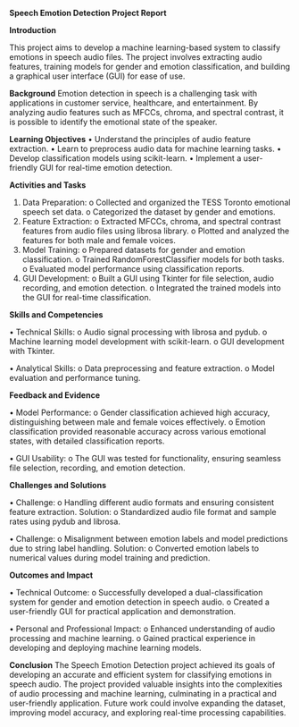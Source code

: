 **Speech Emotion Detection Project Report**

**Introduction**

This project aims to develop a machine learning-based system to classify emotions in speech audio files. The project involves extracting audio features, training models for gender and emotion classification, and building a graphical user interface (GUI) for ease of use.

**Background**
Emotion detection in speech is a challenging task with applications in customer service, healthcare, and entertainment. By analyzing audio features such as MFCCs, chroma, and spectral contrast, it is possible to identify the emotional state of the speaker.

**Learning Objectives**
•	Understand the principles of audio feature extraction.
•	Learn to preprocess audio data for machine learning tasks.
•	Develop classification models using scikit-learn.
•	Implement a user-friendly GUI for real-time emotion detection.

**Activities and Tasks**

1.	Data Preparation:
o	Collected and organized the TESS Toronto emotional speech set data.
o	Categorized the dataset by gender and emotions.
2.	Feature Extraction:
o	Extracted MFCCs, chroma, and spectral contrast features from audio files using librosa library.
o	Plotted and analyzed the features for both male and female voices.
3.	Model Training:
o	Prepared datasets for gender and emotion classification.
o	Trained RandomForestClassifier models for both tasks.
o	Evaluated model performance using classification reports.
4.	GUI Development:
o	Built a GUI using Tkinter for file selection, audio recording, and emotion detection.
o	Integrated the trained models into the GUI for real-time classification.

**Skills and Competencies**

•	Technical Skills:
o	Audio signal processing with librosa and pydub.
o	Machine learning model development with scikit-learn.
o	GUI development with Tkinter.

•	Analytical Skills:
o	Data preprocessing and feature extraction.
o	Model evaluation and performance tuning.

**Feedback and Evidence**

•	Model Performance:
o	Gender classification achieved high accuracy, distinguishing between male and female voices effectively.
o	Emotion classification provided reasonable accuracy across various emotional states, with detailed classification reports.

•	GUI Usability:
o	The GUI was tested for functionality, ensuring seamless file selection, recording, and emotion detection.

**Challenges and Solutions**

•	Challenge:
o	Handling different audio formats and ensuring consistent feature extraction.
Solution:
o	Standardized audio file format and sample rates using pydub and librosa.

•	Challenge:
o	Misalignment between emotion labels and model predictions due to string label handling.
Solution:
o	Converted emotion labels to numerical values during model training and prediction.

**Outcomes and Impact**

•	Technical Outcome:
o	Successfully developed a dual-classification system for gender and emotion detection in speech audio.
o	Created a user-friendly GUI for practical application and demonstration.

•	Personal and Professional Impact:
o	Enhanced understanding of audio processing and machine learning.
o	Gained practical experience in developing and deploying machine learning models.

**Conclusion**
The Speech Emotion Detection project achieved its goals of developing an accurate and efficient system for classifying emotions in speech audio. The project provided valuable insights into the complexities of audio processing and machine learning, culminating in a practical and user-friendly application. Future work could involve expanding the dataset, improving model accuracy, and exploring real-time processing capabilities.


